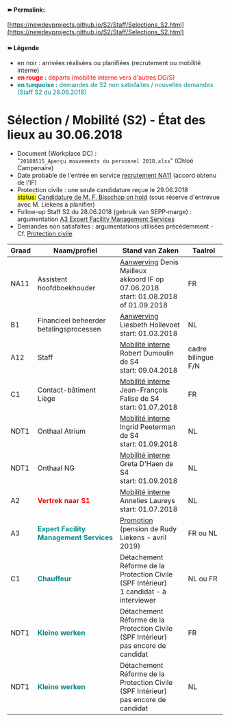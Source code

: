 <link rel="stylesheet" href="https://newdevprojects.github.io/S2/S2.css">

#### &#10173; Permalink: 
[https://newdevprojects.github.io/S2/Staff/Selections_S2.html](https://newdevprojects.github.io/S2/Staff/Selections_S2.html)

#### &#10173; Légende

* en noir : arrivées réalisées ou planifiées (recrutement ou mobilité interne)
* <font color="red"><b>en rouge :</b> départs (mobilité interne vers d'autres DG/S)</font>
* <font color="darkcyan"><b>en turquoise :</b> demandes de S2 non satisfaites / nouvelles demandes (Staff S2 du 28.06.2018)</font>

# Sélection / Mobilité (S2) - &Eacute;tat des lieux au 30.06.2018

* Document (Workplace DC) :  
"`20180515_Aperçu mouvements du personnel 2018.xlsx`" (Chloé Campenaire)
* Date probable de l'entrée en service [recrutement NA11](http://nimb.ws/jNcbgk) (accord obtenu de l'IF)
* Protection civile : une seule candidature reçue le 29.06.2018<br><mark>status:</mark> [Candidature de M. F. Bisschop on hold](http://nimb.ws/oWt5fC) (sous réserve d'entrevue avec M. Liekens à planifier)
* Follow-up Staff S2 du 28.06.2018 (gebruik van SEPP-marge) : argumentation [A3 Expert Facility Management Services](http://nimb.ws/3OTHfC)
* Demandes non satisfaites : argumentations utilisées précédemment - Cf. [Protection civile](http://nimb.ws/YZ8LMl)

| Graad | Naam/profiel | Stand van Zaken | Taalrol |
| --- | --- | --- | --- |
| NA11 | Assistent hoofdboekhouder | <u>Aanwerving</u> Denis Mailleux<br>akkoord IF op 07.06.2018<br>start: 01.08.2018 of 01.09.2018 | FR |
|  B1 |  Financieel beheerder betalingsprocessen | <u>Aanwerving</u> Liesbeth Hollevoet<br>start: 01.03.2018 | NL |
| A12 | Staff | <u>Mobilité interne</u> Robert Dumoulin de S4<br>start: 09.04.2018 | cadre bilingue F/N |
| C1 | Contact-bâtiment Liège | <u>Mobilité interne</u> Jean-François Falise de S4<br>start: 01.07.2018 | FR |
| NDT1 | Onthaal Atrium | <u>Mobilité interne</u> Ingrid Peeterman de S4<br>start: 01.09.2018 | NL |
| NDT1 | Onthaal NG | <u>Mobilité interne</u> Greta D'Haen de S4<br>start: 01.09.2018 | NL |
| A2 | <font color="red"><b>Vertrek naar S1</b></font> | <u>Mobilité interne</u> Annelies Laureys<br>start: 01.07.2018 | NL |
| A3 | <font color="darkcyan"><b>Expert Facility Management Services</b></font> | <u>Promotion</u><br>(pension de Rudy Liekens - avril 2019) | FR ou NL |
| C1 | <font color="darkcyan"><b>Chauffeur</b></font> | Détachement<br>Réforme de la Protection Civile (SPF Intérieur)<br>1 candidat - à interviewer | NL ou FR |
| NDT1 | <font color="darkcyan"><b>Kleine werken</b></font> | Détachement<br>Réforme de la Protection Civile (SPF Intérieur)<br>pas encore de candidat | FR |
| NDT1 | <font color="darkcyan"><b>Kleine werken</b></font> | Détachement<br>Réforme de la Protection Civile (SPF Intérieur)<br>pas encore de candidat | NL |

